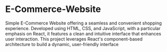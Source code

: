 # E-Commerce-Website
Simple E-Commerce Website offering a seamless and convenient shopping experience. Developed using HTML, CSS, and JavaScript, with a particular emphasis on React, it features a clean and intuitive interface that enhances user interaction. This project leverages React's component-based architecture to build a dynamic, user-friendly interface
